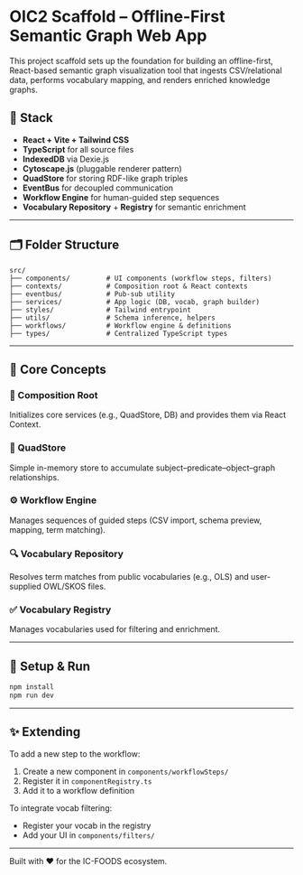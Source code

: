 # OIC2 Scaffold – Offline-First Semantic Graph Web App

This project scaffold sets up the foundation for building an offline-first, React-based semantic graph visualization tool that ingests CSV/relational data, performs vocabulary mapping, and renders enriched knowledge graphs.

## 🔧 Stack

- **React + Vite + Tailwind CSS**
- **TypeScript** for all source files
- **IndexedDB** via Dexie.js
- **Cytoscape.js** (pluggable renderer pattern)
- **QuadStore** for storing RDF-like graph triples
- **EventBus** for decoupled communication
- **Workflow Engine** for human-guided step sequences
- **Vocabulary Repository** + **Registry** for semantic enrichment

---

## 🗂️ Folder Structure

```
src/
├── components/         # UI components (workflow steps, filters)
├── contexts/           # Composition root & React contexts
├── eventbus/           # Pub-sub utility
├── services/           # App logic (DB, vocab, graph builder)
├── styles/             # Tailwind entrypoint
├── utils/              # Schema inference, helpers
├── workflows/          # Workflow engine & definitions
├── types/              # Centralized TypeScript types
```

---

## 🧠 Core Concepts

### 🧭 Composition Root

Initializes core services (e.g., QuadStore, DB) and provides them via React Context.

### 🧱 QuadStore

Simple in-memory store to accumulate subject–predicate–object–graph relationships.

### ⚙️ Workflow Engine

Manages sequences of guided steps (CSV import, schema preview, mapping, term matching).

### 🔍 Vocabulary Repository

Resolves term matches from public vocabularies (e.g., OLS) and user-supplied OWL/SKOS files.

### ✅ Vocabulary Registry

Manages vocabularies used for filtering and enrichment.

---

## 🚀 Setup & Run

```bash
npm install
npm run dev
```

---

## ✨ Extending

To add a new step to the workflow:
1. Create a new component in `components/workflowSteps/`
2. Register it in `componentRegistry.ts`
3. Add it to a workflow definition

To integrate vocab filtering:
- Register your vocab in the registry
- Add your UI in `components/filters/`

---

Built with ❤️ for the IC-FOODS ecosystem.
